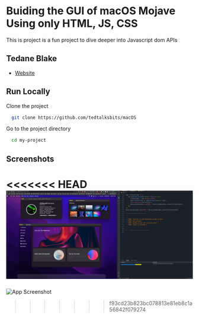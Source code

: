 # Buiding the GUI of macOS Mojave Using only HTML, JS, CSS

This is project is a fun project to dive deeper into Javascript dom APIs

## Tedane Blake

-  [Website](https://tedtalksbits.github.io/tedaneblakedev/)

## Run Locally

Clone the project

```bash
  git clone https://github.com/tedtalksbits/macOS
```

Go to the project directory

```bash
  cd my-project
```

## Screenshots

<<<<<<< HEAD
![App Screenshot](/images/screenshot.png)
=======
![App Screenshot]('https://tedtalksbits.github.io/tedaneblakedev/static/media/project5.9a175c36.gif')
>>>>>>> f93cd23b823bc078813e81eb8c1a56842f079274
